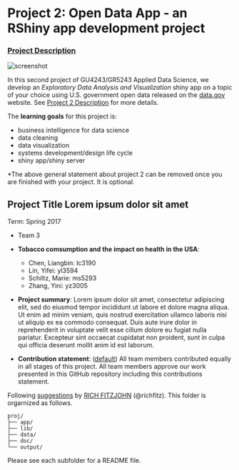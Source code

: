 # Project 2: Open Data App - an RShiny app development project

### [Project Description](doc/project2_desc.md)

![screenshot](doc/screenshot2.png)

In this second project of GU4243/GR5243 Applied Data Science, we develop an *Exploratory Data Analysis and Visualization* shiny app on a topic of your choice using U.S. government open data released on the [data.gov](https://data.gov/) website. See [Project 2 Description](project2_desc.md) for more details.  

The **learning goals** for this project is:

- business intelligence for data science
- data cleaning
- data visualization
- systems development/design life cycle
- shiny app/shiny server

*The above general statement about project 2 can be removed once you are finished with your project. It is optional.

## Project Title Lorem ipsum dolor sit amet
Term: Spring 2017

+ Team 3
+ **Tobacco comsumption and the impact on health in the USA**:
	+ Chen, Liangbin: lc3190
	+ Lin, Yifei: yl3594
	+ Schiltz, Marie: ms5293
	+ Zhang, Yini: yz3005

+ **Project summary**: Lorem ipsum dolor sit amet, consectetur adipiscing elit, sed do eiusmod tempor incididunt ut labore et dolore magna aliqua. Ut enim ad minim veniam, quis nostrud exercitation ullamco laboris nisi ut aliquip ex ea commodo consequat. Duis aute irure dolor in reprehenderit in voluptate velit esse cillum dolore eu fugiat nulla pariatur. Excepteur sint occaecat cupidatat non proident, sunt in culpa qui officia deserunt mollit anim id est laborum.

+ **Contribution statement**: ([default](doc/a_note_on_contributions.md)) All team members contributed equally in all stages of this project. All team members approve our work presented in this GitHub repository including this contributions statement. 

Following [suggestions](http://nicercode.github.io/blog/2013-04-05-projects/) by [RICH FITZJOHN](http://nicercode.github.io/about/#Team) (@richfitz). This folder is orgarnized as follows.

```
proj/
├── app/
├── lib/
├── data/
├── doc/
└── output/
```

Please see each subfolder for a README file.


